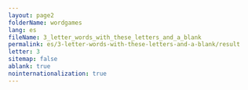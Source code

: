 ```yaml
---
layout: page2
folderName: wordgames
lang: es
fileName: 3_letter_words_with_these_letters_and_a_blank
permalink: es/3-letter-words-with-these-letters-and-a-blank/result
letter: 3
sitemap: false
ablank: true
nointernationalization: true
---
```

